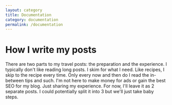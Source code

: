 ```yaml
---
layout: category
title: Documentation
category: documentation
permalink: /documentation
---
```


# How I write my posts
There are two parts to my travel posts: the preparation and the experience. I typically don't like reading long posts. I skim for what I need. Like recipes, I skip to the recipe every time. Only every now and then do I read the in-between tips and such. I'm not here to make money for ads or gain the best SEO for my blog. Just sharing my experience. For now, I'll leave it as 2 separate posts. I could potentially split it into 3 but we'll just take baby steps. 
